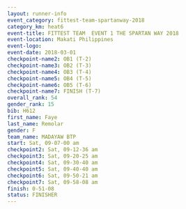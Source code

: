 ```yaml
---
layout: runner-info 
event_category: fittest-team-spartanway-2018 
category_km: heat6 
event-title: FITTEST TEAM  EVENT 1 THE SPARTAN WAY 2018 
event-location: Makati Philippines 
event-logo: 
event-date: 2018-03-01 
checkpoint-name2: OB1 (T-2) 
checkpoint-name3: OB2 (T-3) 
checkpoint-name4: OB3 (T-4) 
checkpoint-name5: OB4 (T-5) 
checkpoint-name6: OB5 (T-6) 
checkpoint-name7: FINISH (T-7) 
overall_rank: 54
gender_rank: 15
bib: H612
first_name: Faye
last_name: Remolar
gender: F
team_name: MADAYAW BTP
start: Sat, 09-07-00 am
checkpoint2: Sat, 09-12-36 am
checkpoint3: Sat, 09-20-25 am
checkpoint4: Sat, 09-30-40 am
checkpoint5: Sat, 09-40-40 am
checkpoint6: Sat, 09-50-21 am
checkpoint7: Sat, 09-58-08 am
finish: 0-51-08
status: FINISHER
---
```

